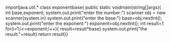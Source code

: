 importjava.util.*
class exponentbase{
public static voidmain(string[]args){
int base,exponent;
system.out.print("enter the number:")
scanner obj = new scanner(system.in)
system.out.print("enter the base:")
base=obj.nextInt();
system.out.print("enter the exponent:")
exponent=obj.nextInt();
int result=1
for(i=1;i<=exponent;i++){
result=result*base}
system.out.print("the result:"+result)
return result}}


